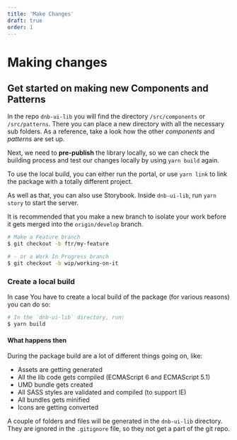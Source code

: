 ```yaml
---
title: 'Make Changes'
draft: true
order: 1
---
```


# Making changes

## Get started on making new Components and Patterns

In the repo `dnb-ui-lib` you will find the directory `/src/components` or `/src/patterns`. There you can place a new directory with all the necessary sub folders. As a reference, take a look how the other _components_ and _patterns_ are set up.

Next, we need to **pre-publish** the library locally, so we can check the building process and test our changes locally by using `yarn build` again.

To use the local build, you can either run the portal, or use `yarn link` to link the package with a totally different project.

As well as that, you can also use Storybook. Inside `dnb-ui-lib`, run `yarn story` to start the server.

It is recommended that you make a new branch to isolate your work before it gets merged into the `origin/develop` branch.

```bash
# Make a Feature branch
$ git checkout -b ftr/my-feature

# - or a Work In Progress branch
$ git checkout -b wip/working-on-it
```

### Create a local build

In case You have to create a local build of the package (for various reasons) you can do so:

```bash
# In the `dnb-ui-lib` directory, run:
$ yarn build
```

#### What happens then

During the package build are a lot of different things going on, like:

- Assets are getting generated
- All the lib code gets compiled (ECMAScript 6 and ECMAScript 5.1)
- UMD bundle gets created
- All SASS styles are validated and compiled (to support IE)
- All bundles gets minified
- Icons are getting converted

A couple of folders and files will be generated in the `dnb-ui-lib` directory. They are ignored in the `.gitignore` file, so they not get a part of the git repo.
